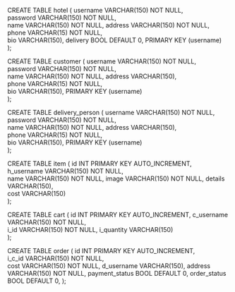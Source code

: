 <!-- CREATE TABLE user
(
  username            VARCHAR(150) NOT NULL,                
  password            VARCHAR(150) NOT NULL,                
  name                VARCHAR(150) NOT NULL,                
  PRIMARY KEY         (username)                             
); -->

CREATE TABLE hotel
(
  username            VARCHAR(150) NOT NULL,                
  password            VARCHAR(150) NOT NULL,                
  name                VARCHAR(150) NOT NULL,
  address            VARCHAR(150) NOT NULL,  
  phone            VARCHAR(15) NOT NULL,  
  bio                 VARCHAR(150),
  delivery            BOOL DEFAULT 0,
  PRIMARY KEY         (username)                             
);

CREATE TABLE customer
(
  username            VARCHAR(150) NOT NULL,                
  password            VARCHAR(150) NOT NULL,                
  name                VARCHAR(150) NOT NULL,
  address            VARCHAR(150),    
  phone            VARCHAR(15) NOT NULL,  
  bio                 VARCHAR(150),
  PRIMARY KEY         (username)                             
);

CREATE TABLE delivery_person
(
  username            VARCHAR(150) NOT NULL,                
  password            VARCHAR(150) NOT NULL,                
  name                VARCHAR(150) NOT NULL,
  address            VARCHAR(150),    
  phone            VARCHAR(15) NOT NULL,  
  bio                 VARCHAR(150),
  PRIMARY KEY         (username)                             
);

CREATE TABLE item
(
  id                    INT PRIMARY KEY AUTO_INCREMENT,                
  h_username            VARCHAR(150) NOT NULL,                
  name                  VARCHAR(150) NOT NULL,
  image                 VARCHAR(150) NOT NULL,
  details               VARCHAR(150),    
  cost                  VARCHAR(150)                      
);

CREATE TABLE cart
(
  id                       INT PRIMARY KEY AUTO_INCREMENT,
  c_username               VARCHAR(150) NOT NULL,                
  i_id                     VARCHAR(150) NOT NULL,
  i_quantity               VARCHAR(150)                  
);

CREATE TABLE order
(
  id                         INT PRIMARY KEY AUTO_INCREMENT,                
  i_c_id                     VARCHAR(150) NOT NULL,   
  cost                       VARCHAR(150) NOT NULL,
  d_username                 VARCHAR(150),
  address                    VARCHAR(150) NOT NULL,
  payment_status             BOOL DEFAULT 0,
  order_status               BOOL DEFAULT 0,
);